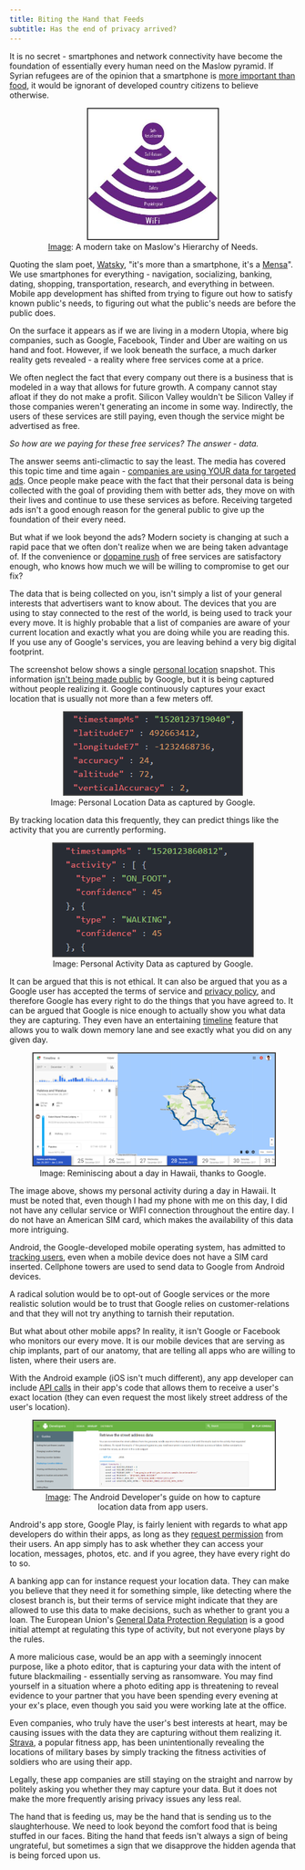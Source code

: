 ```yaml
---
title: Biting the Hand that Feeds
subtitle: Has the end of privacy arrived?
---
```


It is no secret - smartphones and network connectivity have become the foundation of essentially every human need on the Maslow pyramid. If Syrian refugees are of the opinion that a smartphone is [more important than food](http://www.independent.co.uk/news/world/europe/why-do-refugees-have-smartphones-syrian-woman-explains-perfectly-refugee-crisis-a7025356.html), it would be ignorant of developed country citizens to believe otherwise.

<p align="center">
  <figure align="center">
    <img src="/img/blog/app_privacy/maslow.jpg" width="228" height="228" title="https://www.pacetechnical.com/fast-wifi-basic-human-needs/" style="border: #404040 2px solid;">
    <figcaption> <a href="https://www.pacetechnical.com/fast-wifi-basic-human-needs/">Image</a>: A modern take on Maslow's Hierarchy of Needs.</figcaption>
  </figure>
</p>

Quoting the slam poet, [Watsky](https://genius.com/Watsky-awesome-phone-commercial-lyrics), "it's more than a smartphone, it's a [Mensa](https://en.wikipedia.org/wiki/Mensa_International)". We use smartphones for everything - navigation, socializing, banking, dating, shopping, transportation, research, and everything in between. Mobile app development has shifted from trying to figure out how to satisfy known public's needs, to figuring out what the public's needs are before the public does.

On the surface it appears as if we are living in a modern Utopia, where big companies, such as Google, Facebook, Tinder and Uber are waiting on us hand and foot. However, if we look beneath the surface, a much darker reality gets revealed - a reality where free services come at a price.

We often neglect the fact that every company out there is a business that is modeled in a way that allows for future growth. A company cannot stay afloat if they do not make a profit. Silicon Valley wouldn't be Silicon Valley if those companies weren't generating an income in some way. Indirectly, the users of these services are still paying, even though the service might be advertised as free.

*So how are we paying for these free services? The answer - data.*

The answer seems anti-climactic to say the least. The media has covered this topic time and time again - [companies are using YOUR data for targeted ads](https://lifehacker.com/5994380/how-facebook-uses-your-data-to-target-ads-even-offline). Once people make peace with the fact that their personal data is being collected with the goal of providing them with better ads, they move on with their lives and continue to use these services as before. Receiving targeted ads isn't a good enough reason for the general public to give up the foundation of their every need.

But what if we look beyond the ads? Modern society is changing at such a rapid pace that we often don't realize when we are being taken advantage of. If the convenience or [dopamine rush](https://www.ama.org/publications/MarketingNews/Pages/feeding-the-addiction.aspx) of free services are satisfactory enough, who knows how much we will be willing to compromise to get our fix?

The data that is being collected on you, isn't simply a list of your general interests that advertisers want to know about. The devices that you are using to stay connected to the rest of the world, is being used to track your every move. It is highly probable that a list of companies are aware of your current location and exactly what you are doing while you are reading this. If you use any of Google's services, you are leaving behind a very big digital footprint.

The screenshot below shows a single [personal location](https://support.google.com/accounts/answer/3024190?hl=en) snapshot. This information [isn't being made public](https://privacy.google.com/your-data.html) by Google, but it is being captured without people realizing it. Google continuously captures your exact location that is usually not more than a few meters off.

<p align="center">
  <figure align="center">
    <img src="/img/blog/app_privacy/activity_4.PNG" title="Location" style="border: #404040 2px solid;">
    <figcaption>Image: Personal Location Data as captured by Google.</figcaption>
  </figure>
</p>

By tracking location data this frequently, they can predict things like the activity that you are currently performing.

<p align="center">
  <figure align="center">
    <img src="/img/blog/app_privacy/activity_2.PNG" title="Activity" style="border: #404040 2px solid;">
    <figcaption>Image: Personal Activity Data as captured by Google.</figcaption>
  </figure>
</p>

It can be argued that this is not ethical. It can also be argued that you as a Google user has accepted the terms of service and [privacy policy](https://www.google.com/policies/privacy/), and therefore Google has every right to do the things that you have agreed to. It can be argued that Google is nice enough to actually show you what data they are capturing. They even have an entertaining [timeline](https://www.google.com/maps/timeline?pb) feature that allows you to walk down memory lane and see exactly what you did on any given day.

<p align="center">
  <figure align="center">
    <img src="/img/blog/app_privacy/google_timeline.PNG" title="Timeline" style="border: #404040 2px solid;">
    <figcaption>Image: Reminiscing about a day in Hawaii, thanks to Google. </figcaption>
  </figure>
</p>

The image above, shows my personal activity during a day in Hawaii. It must be noted that, even though I had my phone with me on this day, I did not have any cellular service or WIFI connection throughout the entire day. I do not have an American SIM card, which makes the availability of this data more intriguing.

Android, the Google-developed mobile operating system, has admitted to [tracking users](https://qz.com/1131515/google-collects-android-users-locations-even-when-location-services-are-disabled/), even when a mobile device does not have a SIM card inserted. Cellphone towers are used to send data to Google from Android devices.

A radical solution would be to opt-out of Google services or the more realistic solution would be to trust that Google relies on customer-relations and that they will not try anything to tarnish their reputation.

But what about other mobile apps? In reality, it isn't Google or Facebook who monitors our every move. It is our mobile devices that are serving as chip implants, part of our anatomy, that are telling all apps who are willing to listen, where their users are.

With the Android example (iOS isn't much different), any app developer can include [API calls](https://developer.android.com/training/location/display-address.html) in their app's code that allows them to receive a user's exact location (they can even request the most likely street address of the user's location).

<p align="center">
  <figure align="center">
    <img src="/img/blog/app_privacy/android_address.PNG" title="https://developer.android.com/training/location/display-address.html" style="border: #404040 2px solid;">
    <figcaption> <a href="https://developer.android.com/training/location/display-address.html">Image</a>: The Android Developer's guide on how to capture location data from app users.</figcaption>
  </figure>
</p>

Android's app store, Google Play, is fairly lenient with regards to what app developers do within their apps, as long as they [request permission](https://developer.android.com/training/location/retrieve-current.html) from their users. An app simply has to ask whether they can access your location, messages, photos, etc. and if you agree, they have every right do to so.

A banking app can for instance request your location data. They can make you believe that they need it for something simple, like detecting where the closest branch is, but their terms of service might indicate that they are allowed to use this data to make decisions, such as whether to grant you a loan. The European Union's [General Data Protection Regulation](https://www.eugdpr.org/) is a good initial attempt at regulating this type of activity, but not everyone plays by the rules.

A more malicious case, would be an app with a seemingly innocent purpose, like a photo editor, that is capturing your data with the intent of future blackmailing - essentially serving as ransomware. You may find yourself in a situation where a photo editing app is threatening to reveal evidence to your partner that you have been spending every evening at your ex's place, even though you said you were working late at the office.

Even companies, who truly have the user's best interests at heart, may be causing issues with the data they are capturing without them realizing it. [Strava](https://techcrunch.com/2018/01/28/strava-exposes-military-bases/), a popular fitness app, has been unintentionally revealing the locations of military bases by simply tracking the fitness activities of soldiers who are using their app.

Legally, these app companies are still staying on the straight and narrow by politely asking you whether they may capture your data. But it does not make the more frequently arising privacy issues any less real.

The hand that is feeding us, may be the hand that is sending us to the slaughterhouse. We need to look beyond the comfort food that is being stuffed in our faces. Biting the hand that feeds isn't always a sign of being ungrateful, but sometimes a sign that we disapprove the hidden agenda that is being forced upon us.
